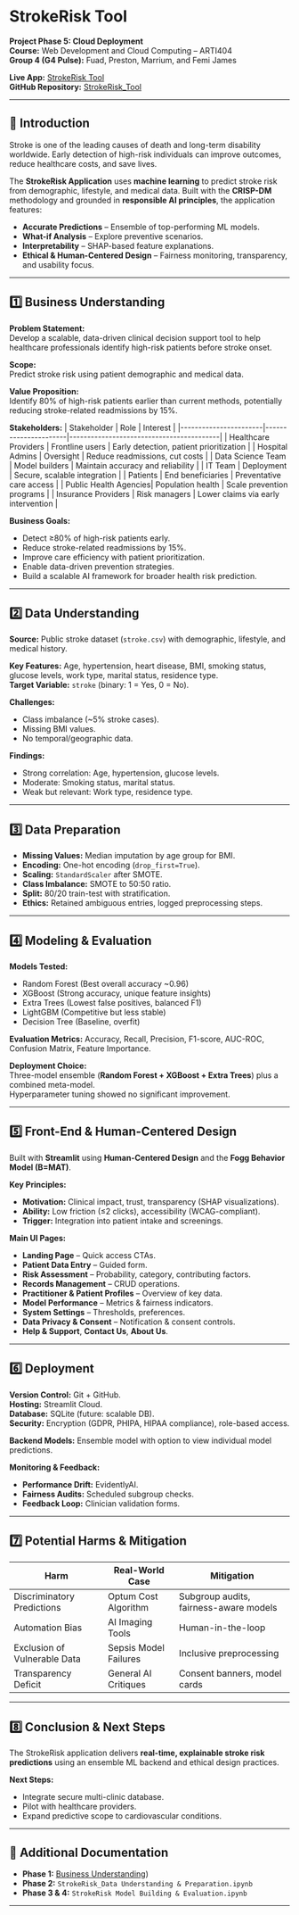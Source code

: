 # StrokeRisk Tool

**Project Phase 5: Cloud Deployment**  
**Course:** Web Development and Cloud Computing – ARTI404  
**Group 4 (G4 Pulse):** Fuad, Preston, Marrium, and Femi James  

**Live App:** [StrokeRisk Tool](https://strokerisktool.streamlit.app/)  
**GitHub Repository:** [StrokeRisk_Tool](https://github.com/FemiJames070/StrokeRisk_Tool.git)

---

## 📌 Introduction

Stroke is one of the leading causes of death and long-term disability worldwide. Early detection of high-risk individuals can improve outcomes, reduce healthcare costs, and save lives.  

The **StrokeRisk Application** uses **machine learning** to predict stroke risk from demographic, lifestyle, and medical data. Built with the **CRISP-DM** methodology and grounded in **responsible AI principles**, the application features:

- **Accurate Predictions** – Ensemble of top-performing ML models.
- **What-if Analysis** – Explore preventive scenarios.
- **Interpretability** – SHAP-based feature explanations.
- **Ethical & Human-Centered Design** – Fairness monitoring, transparency, and usability focus.

---

## 1️⃣ Business Understanding

**Problem Statement:**  
Develop a scalable, data-driven clinical decision support tool to help healthcare professionals identify high-risk patients before stroke onset.

**Scope:**  
Predict stroke risk using patient demographic and medical data.

**Value Proposition:**  
Identify 80% of high-risk patients earlier than current methods, potentially reducing stroke-related readmissions by 15%.

**Stakeholders:**
| Stakeholder           | Role                 | Interest                                |
|-----------------------|----------------------|------------------------------------------|
| Healthcare Providers  | Frontline users      | Early detection, patient prioritization |
| Hospital Admins       | Oversight            | Reduce readmissions, cut costs          |
| Data Science Team     | Model builders       | Maintain accuracy and reliability       |
| IT Team               | Deployment           | Secure, scalable integration            |
| Patients              | End beneficiaries    | Preventative care access                |
| Public Health Agencies| Population health    | Scale prevention programs               |
| Insurance Providers   | Risk managers        | Lower claims via early intervention     |

**Business Goals:**
- Detect ≥80% of high-risk patients early.
- Reduce stroke-related readmissions by 15%.
- Improve care efficiency with patient prioritization.
- Enable data-driven prevention strategies.
- Build a scalable AI framework for broader health risk prediction.

---

## 2️⃣ Data Understanding

**Source:** Public stroke dataset (`stroke.csv`) with demographic, lifestyle, and medical history.

**Key Features:** Age, hypertension, heart disease, BMI, smoking status, glucose levels, work type, marital status, residence type.  
**Target Variable:** `stroke` (binary: 1 = Yes, 0 = No).  

**Challenges:**
- Class imbalance (~5% stroke cases).
- Missing BMI values.
- No temporal/geographic data.

**Findings:**
- Strong correlation: Age, hypertension, glucose levels.
- Moderate: Smoking status, marital status.
- Weak but relevant: Work type, residence type.

---

## 3️⃣ Data Preparation

- **Missing Values:** Median imputation by age group for BMI.
- **Encoding:** One-hot encoding (`drop_first=True`).
- **Scaling:** `StandardScaler` after SMOTE.
- **Class Imbalance:** SMOTE to 50:50 ratio.
- **Split:** 80/20 train-test with stratification.
- **Ethics:** Retained ambiguous entries, logged preprocessing steps.

---

## 4️⃣ Modeling & Evaluation

**Models Tested:**
- Random Forest (Best overall accuracy ~0.96)
- XGBoost (Strong accuracy, unique feature insights)
- Extra Trees (Lowest false positives, balanced F1)
- LightGBM (Competitive but less stable)
- Decision Tree (Baseline, overfit)

**Evaluation Metrics:** Accuracy, Recall, Precision, F1-score, AUC-ROC, Confusion Matrix, Feature Importance.

**Deployment Choice:**  
Three-model ensemble (**Random Forest + XGBoost + Extra Trees**) plus a combined meta-model.  
Hyperparameter tuning showed no significant improvement.

---

## 5️⃣ Front-End & Human-Centered Design

Built with **Streamlit** using **Human-Centered Design** and the **Fogg Behavior Model (B=MAT)**.

**Key Principles:**
- **Motivation:** Clinical impact, trust, transparency (SHAP visualizations).
- **Ability:** Low friction (≤2 clicks), accessibility (WCAG-compliant).
- **Trigger:** Integration into patient intake and screenings.

**Main UI Pages:**
- **Landing Page** – Quick access CTAs.
- **Patient Data Entry** – Guided form.
- **Risk Assessment** – Probability, category, contributing factors.
- **Records Management** – CRUD operations.
- **Practitioner & Patient Profiles** – Overview of key data.
- **Model Performance** – Metrics & fairness indicators.
- **System Settings** – Thresholds, preferences.
- **Data Privacy & Consent** – Notification & consent controls.
- **Help & Support**, **Contact Us**, **About Us**.

---

## 6️⃣ Deployment

**Version Control:** Git + GitHub.  
**Hosting:** Streamlit Cloud.  
**Database:** SQLite (future: scalable DB).  
**Security:** Encryption (GDPR, PHIPA, HIPAA compliance), role-based access.

**Backend Models:** Ensemble model with option to view individual model predictions.

**Monitoring & Feedback:**
- **Performance Drift:** EvidentlyAI.
- **Fairness Audits:** Scheduled subgroup checks.
- **Feedback Loop:** Clinician validation forms.

---

## 7️⃣ Potential Harms & Mitigation

| Harm                    | Real-World Case      | Mitigation                          |
|-------------------------|----------------------|--------------------------------------|
| Discriminatory Predictions | Optum Cost Algorithm | Subgroup audits, fairness-aware models |
| Automation Bias         | AI Imaging Tools     | Human-in-the-loop                    |
| Exclusion of Vulnerable Data | Sepsis Model Failures | Inclusive preprocessing              |
| Transparency Deficit    | General AI Critiques | Consent banners, model cards         |

---

## 8️⃣ Conclusion & Next Steps

The StrokeRisk application delivers **real-time, explainable stroke risk predictions** using an ensemble ML backend and ethical design practices.

**Next Steps:**
- Integrate secure multi-clinic database.
- Pilot with healthcare providers.
- Expand predictive scope to cardiovascular conditions.

---

## 📂 Additional Documentation

- **Phase 1:** [Business Understanding](https://drive.google.com/file/d/1P7XoourdFPqp3Lw_USbUy06eCNZDEXAN/view?usp=drive_link))
- **Phase 2:** `StrokeRisk_Data Understanding & Preparation.ipynb`
- **Phase 3 & 4:** `StrokeRisk Model Building & Evaluation.ipynb`

---
